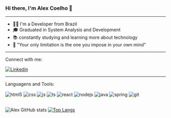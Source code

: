### Hi there, I'm Alex Coelho 👋
<hr>


</hr>

- 👨‍💻 I'm a Developer from Brazil  
- 🎓 Graduated in System Analysis and Development
- 📚 constantly studying and learning more about technology
- :book: "Your only limitation is the one you impose in your own mind" 
<hr>

Connect with me: 
<br />

[![Linkedin](	https://img.shields.io/badge/LinkedIn-0077B5?style=for-the-badge&logo=linkedin&logoColor=white)](https://www.linkedin.com/in/alex-coelho-53b347213/)

<hr>

Languagens and Tools:
<br />

<div style="display: inline_block">
  <img align="center" alt="html5" src="https://img.shields.io/badge/HTML5-E34F26?style=for-the-badge&logo=html5&logoColor=white" />
  <img align="center" alt="css" src="https://img.shields.io/badge/CSS3-1572B6?style=for-the-badge&logo=css3&logoColor=white" />
  <img align="center" alt="js" src="https://img.shields.io/badge/JavaScript-F7DF1E?style=for-the-badge&logo=javascript&logoColor=black" />
  <img align="center" alt="ts" src="https://img.shields.io/badge/TypeScript-007ACC?style=for-the-badge&logo=typescript&logoColor=white" />
  <img align="center" alt="react" src="https://img.shields.io/badge/React-20232A?style=for-the-badge&logo=react&logoColor=61DAFB" />
  <img align="center" alt="nodejs" src="https://img.shields.io/badge/Node.js-43853D?style=for-the-badge&logo=node.js&logoColor=white" />  
  
  <img align="center" alt="java" src="https://img.shields.io/badge/Java-ED8B00?style=for-the-badge&logo=java&logoColor=white" /> 
  <img align="center" alt="spring" src="https://img.shields.io/badge/Spring-6DB33F?style=for-the-badge&logo=spring&logoColor=white" />
  <img align="center" alt="git" src="https://img.shields.io/badge/GIT-E44C30?style=for-the-badge&logo=git&logoColor=white" />
</div><br/>

![Alex GitHub stats](https://github-readme-stats.vercel.app/api?username=alexcastelocoelho&show_icons=true&theme=radical)
[![Top Langs](https://github-readme-stats.vercel.app/api/top-langs/?username=alexcastelocoelho&layout=compact)](https://github.com/anuraghazra/github-readme-stats)


